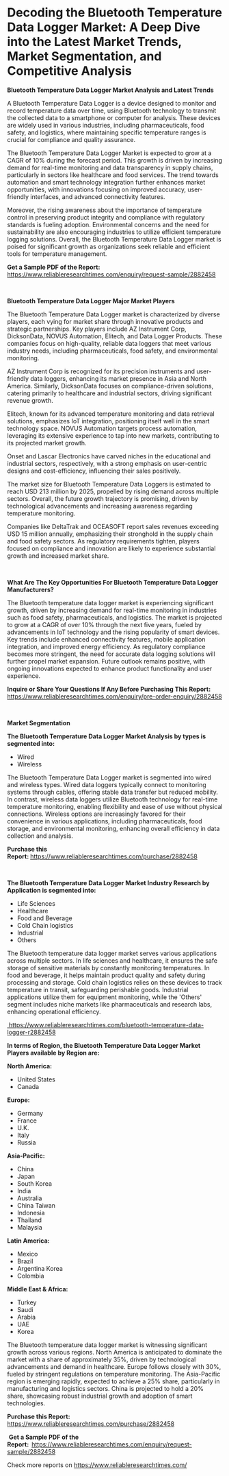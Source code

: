 <p><h1>Decoding the Bluetooth Temperature Data Logger Market: A Deep Dive into the Latest Market Trends, Market Segmentation, and Competitive Analysis</h1></p><p><strong>Bluetooth Temperature Data Logger Market Analysis and Latest Trends</strong></p>
<p><p>A Bluetooth Temperature Data Logger is a device designed to monitor and record temperature data over time, using Bluetooth technology to transmit the collected data to a smartphone or computer for analysis. These devices are widely used in various industries, including pharmaceuticals, food safety, and logistics, where maintaining specific temperature ranges is crucial for compliance and quality assurance.</p><p>The Bluetooth Temperature Data Logger Market is expected to grow at a CAGR of 10% during the forecast period. This growth is driven by increasing demand for real-time monitoring and data transparency in supply chains, particularly in sectors like healthcare and food services. The trend towards automation and smart technology integration further enhances market opportunities, with innovations focusing on improved accuracy, user-friendly interfaces, and advanced connectivity features.</p><p>Moreover, the rising awareness about the importance of temperature control in preserving product integrity and compliance with regulatory standards is fueling adoption. Environmental concerns and the need for sustainability are also encouraging industries to utilize efficient temperature logging solutions. Overall, the Bluetooth Temperature Data Logger market is poised for significant growth as organizations seek reliable and efficient tools for temperature management.</p></p>
<p><strong>Get a Sample PDF of the Report:&nbsp;</strong> <a href="https://www.reliableresearchtimes.com/enquiry/request-sample/2882458?utm_campaign=2642&utm_medium=2&utm_source=Github&utm_content=ia&utm_term=13032025&utm_id=bluetooth-temperature-data-logger">https://www.reliableresearchtimes.com/enquiry/request-sample/2882458</a></p>
<p>&nbsp;</p>
<p><strong>Bluetooth Temperature Data Logger Major Market Players</strong></p>
<p><p>The Bluetooth Temperature Data Logger market is characterized by diverse players, each vying for market share through innovative products and strategic partnerships. Key players include AZ Instrument Corp, DicksonData, NOVUS Automation, Elitech, and Data Logger Products. These companies focus on high-quality, reliable data loggers that meet various industry needs, including pharmaceuticals, food safety, and environmental monitoring.</p><p>AZ Instrument Corp is recognized for its precision instruments and user-friendly data loggers, enhancing its market presence in Asia and North America. Similarly, DicksonData focuses on compliance-driven solutions, catering primarily to healthcare and industrial sectors, driving significant revenue growth.</p><p>Elitech, known for its advanced temperature monitoring and data retrieval solutions, emphasizes IoT integration, positioning itself well in the smart technology space. NOVUS Automation targets process automation, leveraging its extensive experience to tap into new markets, contributing to its projected market growth.</p><p>Onset and Lascar Electronics have carved niches in the educational and industrial sectors, respectively, with a strong emphasis on user-centric designs and cost-efficiency, influencing their sales positively.</p><p>The market size for Bluetooth Temperature Data Loggers is estimated to reach USD 213 million by 2025, propelled by rising demand across multiple sectors. Overall, the future growth trajectory is promising, driven by technological advancements and increasing awareness regarding temperature monitoring. </p><p>Companies like DeltaTrak and OCEASOFT report sales revenues exceeding USD 15 million annually, emphasizing their stronghold in the supply chain and food safety sectors. As regulatory requirements tighten, players focused on compliance and innovation are likely to experience substantial growth and increased market share.</p></p>
<p>&nbsp;</p>
<p><strong>What Are The Key Opportunities For Bluetooth Temperature Data Logger Manufacturers?</strong></p>
<p><p>The Bluetooth temperature data logger market is experiencing significant growth, driven by increasing demand for real-time monitoring in industries such as food safety, pharmaceuticals, and logistics. The market is projected to grow at a CAGR of over 10% through the next five years, fueled by advancements in IoT technology and the rising popularity of smart devices. Key trends include enhanced connectivity features, mobile application integration, and improved energy efficiency. As regulatory compliance becomes more stringent, the need for accurate data logging solutions will further propel market expansion. Future outlook remains positive, with ongoing innovations expected to enhance product functionality and user experience.</p></p>
<p><strong>Inquire or Share Your Questions If Any Before Purchasing This Report:</strong> <a href="https://www.reliableresearchtimes.com/enquiry/pre-order-enquiry/2882458?utm_campaign=2642&utm_medium=2&utm_source=Github&utm_content=ia&utm_term=13032025&utm_id=bluetooth-temperature-data-logger">https://www.reliableresearchtimes.com/enquiry/pre-order-enquiry/2882458</a></p>
<p>&nbsp;</p>
<p><strong>Market Segmentation</strong></p>
<p><strong>The Bluetooth Temperature Data Logger Market Analysis by types is segmented into:</strong></p>
<p><ul><li>Wired</li><li>Wireless</li></ul></p>
<p><p>The Bluetooth Temperature Data Logger market is segmented into wired and wireless types. Wired data loggers typically connect to monitoring systems through cables, offering stable data transfer but reduced mobility. In contrast, wireless data loggers utilize Bluetooth technology for real-time temperature monitoring, enabling flexibility and ease of use without physical connections. Wireless options are increasingly favored for their convenience in various applications, including pharmaceuticals, food storage, and environmental monitoring, enhancing overall efficiency in data collection and analysis.</p></p>
<p><strong>Purchase this Report:&nbsp;</strong><a href="https://www.reliableresearchtimes.com/purchase/2882458?utm_campaign=2642&utm_medium=2&utm_source=Github&utm_content=ia&utm_term=13032025&utm_id=bluetooth-temperature-data-logger">https://www.reliableresearchtimes.com/purchase/2882458</a></p>
<p>&nbsp;</p>
<p><strong>The Bluetooth Temperature Data Logger Market Industry Research by Application is segmented into:</strong></p>
<p><ul><li>Life Sciences</li><li>Healthcare</li><li>Food and Beverage</li><li>Cold Chain logistics</li><li>Industrial</li><li>Others</li></ul></p>
<p><p>The Bluetooth temperature data logger market serves various applications across multiple sectors. In life sciences and healthcare, it ensures the safe storage of sensitive materials by constantly monitoring temperatures. In food and beverage, it helps maintain product quality and safety during processing and storage. Cold chain logistics relies on these devices to track temperature in transit, safeguarding perishable goods. Industrial applications utilize them for equipment monitoring, while the 'Others' segment includes niche markets like pharmaceuticals and research labs, enhancing operational efficiency.</p></p>
<p><a href="https://www.reliableresearchtimes.com/bluetooth-temperature-data-logger-r2882458?utm_campaign=2642&utm_medium=2&utm_source=Github&utm_content=ia&utm_term=13032025&utm_id=bluetooth-temperature-data-logger">&nbsp;https://www.reliableresearchtimes.com/bluetooth-temperature-data-logger-r2882458</a></p>
<p><strong>In terms of Region, the Bluetooth Temperature Data Logger Market Players available by Region are:</strong></p>
<p>
    <p> <strong> North America: </strong>
        <ul>
            <li>United States</li>
            <li>Canada</li>
        </ul>
        </p> 
    <p> <strong> Europe: </strong>
        <ul>
            <li>Germany</li>
            <li>France</li>
            <li>U.K.</li>
            <li>Italy</li>
            <li>Russia</li>
        </ul>
        </p> 
    <p> <strong> Asia-Pacific: </strong>
        <ul>
            <li>China</li>
            <li>Japan</li>
            <li>South Korea</li>
            <li>India</li>
            <li>Australia</li>
            <li>China Taiwan</li>
            <li>Indonesia</li>
            <li>Thailand</li>
            <li>Malaysia</li>
        </ul>
        </p> 
    <p> <strong> Latin America: </strong>
        <ul>
            <li>Mexico</li>
            <li>Brazil</li>
            <li>Argentina Korea</li>
            <li>Colombia</li>
        </ul>
        </p> 
    <p> <strong> Middle East & Africa: </strong>
        <ul>
            <li>Turkey</li>
            <li>Saudi</li>
            <li>Arabia</li>
            <li>UAE</li>
            <li>Korea</li>
        </ul>
    </p>
    </p>
<p><p>The Bluetooth temperature data logger market is witnessing significant growth across various regions. North America is anticipated to dominate the market with a share of approximately 35%, driven by technological advancements and demand in healthcare. Europe follows closely with 30%, fueled by stringent regulations on temperature monitoring. The Asia-Pacific region is emerging rapidly, expected to achieve a 25% share, particularly in manufacturing and logistics sectors. China is projected to hold a 20% share, showcasing robust industrial growth and adoption of smart technologies.</p></p>
<p><strong>Purchase this Report: </strong><a href="https://www.reliableresearchtimes.com/purchase/2882458?utm_campaign=2642&utm_medium=2&utm_source=Github&utm_content=ia&utm_term=13032025&utm_id=bluetooth-temperature-data-logger">https://www.reliableresearchtimes.com/purchase/2882458</a></p>
<p>&nbsp;<strong>Get a Sample PDF of the Report:&nbsp;&nbsp;</strong><a href="https://www.reliableresearchtimes.com/enquiry/request-sample/2882458?utm_campaign=2642&utm_medium=2&utm_source=Github&utm_content=ia&utm_term=13032025&utm_id=bluetooth-temperature-data-logger">https://www.reliableresearchtimes.com/enquiry/request-sample/2882458</a></p>
<p><strong></strong></p>
<p>Check more reports on <a href="https://www.reliableresearchtimes.com/?utm_campaign=2642&utm_medium=2&utm_source=Github&utm_content=ia&utm_term=13032025&utm_id=bluetooth-temperature-data-logger">https://www.reliableresearchtimes.com/</a></p>